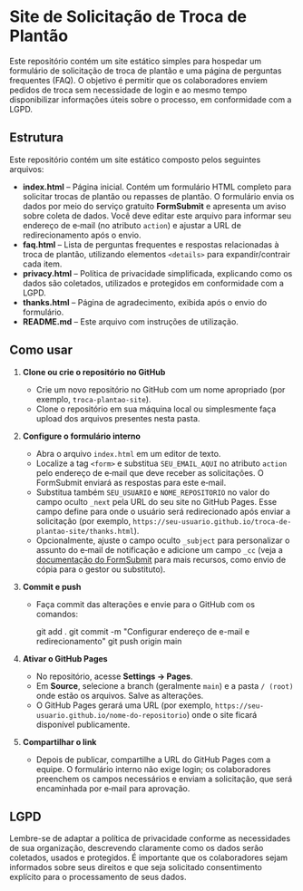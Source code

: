 # Site de Solicitação de Troca de Plantão

Este repositório contém um site estático simples para hospedar um formulário de solicitação de troca de plantão e uma página de perguntas frequentes (FAQ). O objetivo é permitir que os colaboradores enviem pedidos de troca sem necessidade de login e ao mesmo tempo disponibilizar informações úteis sobre o processo, em conformidade com a LGPD.

## Estrutura

Este repositório contém um site estático composto pelos seguintes arquivos:

* **index.html** – Página inicial. Contém um formulário HTML completo para solicitar trocas de plantão ou repasses de plantão. O formulário envia os dados por meio do serviço gratuito **FormSubmit** e apresenta um aviso sobre coleta de dados. Você deve editar este arquivo para informar seu endereço de e‑mail (no atributo `action`) e ajustar a URL de redirecionamento após o envio.
* **faq.html** – Lista de perguntas frequentes e respostas relacionadas à troca de plantão, utilizando elementos `<details>` para expandir/contrair cada item.
* **privacy.html** – Política de privacidade simplificada, explicando como os dados são coletados, utilizados e protegidos em conformidade com a LGPD.
* **thanks.html** – Página de agradecimento, exibida após o envio do formulário.
* **README.md** – Este arquivo com instruções de utilização.

## Como usar

1. **Clone ou crie o repositório no GitHub**
   - Crie um novo repositório no GitHub com um nome apropriado (por exemplo, `troca-plantao-site`).
   - Clone o repositório em sua máquina local ou simplesmente faça upload dos arquivos presentes nesta pasta.

2. **Configure o formulário interno**
   - Abra o arquivo `index.html` em um editor de texto.
   - Localize a tag `<form>` e substitua `SEU_EMAIL_AQUI` no atributo `action` pelo endereço de e‑mail que deve receber as solicitações. O FormSubmit enviará as respostas para este e‑mail.
   - Substitua também `SEU_USUARIO` e `NOME_REPOSITORIO` no valor do campo oculto `_next` pela URL do seu site no GitHub Pages. Esse campo define para onde o usuário será redirecionado após enviar a solicitação (por exemplo, `https://seu-usuario.github.io/troca-de-plantao-site/thanks.html`).
   - Opcionalmente, ajuste o campo oculto `_subject` para personalizar o assunto do e‑mail de notificação e adicione um campo `_cc` (veja a [documentação do FormSubmit](https://formsubmit.co/) para mais recursos, como envio de cópia para o gestor ou substituto).

3. **Commit e push**
   - Faça commit das alterações e envie para o GitHub com os comandos:

        git add .
        git commit -m "Configurar endereço de e-mail e redirecionamento"
        git push origin main

4. **Ativar o GitHub Pages**
   - No repositório, acesse **Settings → Pages**.
   - Em **Source**, selecione a branch (geralmente `main`) e a pasta `/ (root)` onde estão os arquivos. Salve as alterações.
   - O GitHub Pages gerará uma URL (por exemplo, `https://seu-usuario.github.io/nome-do-repositorio`) onde o site ficará disponível publicamente.

5. **Compartilhar o link**
   - Depois de publicar, compartilhe a URL do GitHub Pages com a equipe. O formulário interno não exige login; os colaboradores preenchem os campos necessários e enviam a solicitação, que será encaminhada por e‑mail para aprovação.

## LGPD

Lembre-se de adaptar a política de privacidade conforme as necessidades de sua organização, descrevendo claramente como os dados serão coletados, usados e protegidos. É importante que os colaboradores sejam informados sobre seus direitos e que seja solicitado consentimento explícito para o processamento de seus dados.